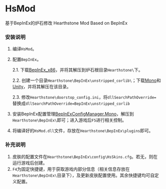 # HsMod

基于BepInEx的炉石修改 Hearthstone Mod Based on BepInEx

### 安装说明

1. 编译`HsMod`。

2. 配置`BepInEx`。

   2.1. 下载[BepInEx_x86](https://github.com/BepInEx/BepInEx/releases)，并将其解压到炉石根目录`Hearthstone\`下。

   2.2. 创建一个目录`Hearthstone\BepInEx\unstripped_corlib\`；下载[Mono](https://unity.bepinex.dev/corlibs/2019.4.37.zip)和[Unity](https://unity.bepinex.dev/libraries/2019.4.37.zip)，并将其解压在该目录。 

   2.3. 修改`Hearthstone\doorstop_config.ini`，将`dllSearchPathOverride=` 替换成`dllSearchPathOverride=BepInEx\unstripped_corlib`

3. 安装BepInEx配置管理[BepInExConfigManager.Mono](https://github.com/sinai-dev/BepInExConfigManager/releases)，解压到`Hearthstone\BepInEx\`即可；进入游戏后`F5`进行相关控制。

4. 将编译好的`HsMod.dll`文件，存放在`Hearthstone\BepInEx\plugins`即可。

### 补充说明

1. 皮肤的配置文件在`Hearthstone\BepInEx\config\HsSkins.cfg`。若无，则在运行游戏后创建。
2. `F4`为固定快捷键，用于获取游戏内部分信息（相关信息存放在`Hearthstone\BepInEx\`目录下），及更新皮肤配置使用。其余快捷键均可自定义配置。



